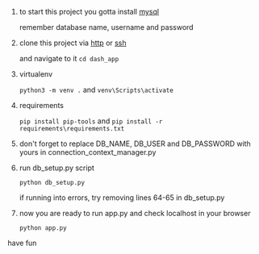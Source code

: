 1. to start this project you gotta install [mysql](https://dev.mysql.com/doc/refman/8.0/en/mysql-installer-setup.html) 

    remember database name, username and password

1. clone this project via [http](https://github.com/annbgn/dash_app.git) or [ssh](git@github.com:annbgn/dash_app.git) 
    
    and navigate to it ```cd dash_app```

1. virtualenv

    ```python3 -m venv .``` and ```venv\Scripts\activate```

1. requirements

    ```pip install pip-tools``` and ```pip install -r requirements\requirements.txt```

1. don't forget to replace DB_NAME, DB_USER and DB_PASSWORD with yours in connection_context_manager.py

1. run db_setup.py script

    ```python db_setup.py```
    
   if running into errors, try removing lines 64-65 in db_setup.py

1. now you are ready to run app.py and check localhost in your browser

    ```python app.py```

have fun
